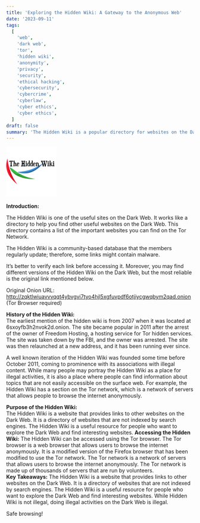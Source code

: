 ```yaml
---
title: 'Exploring the Hidden Wiki: A Gateway to the Anonymous Web'
date: '2023-09-11'
tags:
  [
    'web',
    'dark web',
    'tor',
    'hidden wiki',
    'anonymity',
    'privacy',
    'security',
    'ethical hacking',
    'cybersecurity',
    'cybercrime',
    'cyberlaw',
    'cyber ethics',
    'cyber ethics',
  ]
draft: false
summary: 'The Hidden Wiki is a popular directory for websites on the Dark Web. This blog post explores the history and purpose of the Hidden Wiki, as well as its controversies and ethical considerations.'
---
```


![Hidden Wiki](../../../public/static/images/wiki.png)

**Introduction:**

The Hidden Wiki is one of the useful sites on the Dark Web. It works like a directory to help you find other useful websites on the Dark Web. This directory contains a list of the important websites you can find on the Tor Network.

The Hidden Wiki is a community-based database that the members regularly update; therefore, some links might contain malware.

It’s better to verify each link before accessing it. Moreover, you may find different versions of the Hidden Wiki on the Dark Web, but the most reliable is the original link mentioned below.

Original Onion URL: http://zqktlwiuavvvqqt4ybvgvi7tyo4hjl5xgfuvpdf6otjiycgwqbym2qad.onion (Tor Browser required)

**History of the Hidden Wiki:**  
The earliest mention of the hidden wiki is from 2007 when it was located at 6sxoyfb3h2nvok2d.onion. The site became popular in 2011 after the arrest of the owner of Freedom Hosting, a hosting service for Tor hidden services. The site was taken down by the FBI, and the owner was arrested. The site was then relaunched at a new address, and it has been running ever since.

A well known iteration of the Hidden Wiki was founded some time before October 2011, coming to prominence with its associations with illegal content.
While many people may portray the Hidden Wiki as a place for illegal activities, it is also a place where people can find information about topics that are not easily accessible on the surface web. For example, the Hidden Wiki has a section on the Tor network, which is a network of servers that allows people to browse the internet anonymously.

**Purpose of the Hidden Wiki:**  
The Hidden Wiki is a website that provides links to other websites on the Dark Web. It is a directory of websites that are not indexed by search engines. The Hidden Wiki is a useful resource for people who want to explore the Dark Web and find interesting websites.
**Accessing the Hidden Wiki:**
The Hidden Wiki can be accessed using the Tor browser. The Tor browser is a web browser that allows users to browse the internet anonymously. It is a modified version of the Firefox browser that has been modified to use the Tor network. The Tor network is a network of servers that allows users to browse the internet anonymously. The Tor network is made up of thousands of servers that are run by volunteers.  
**Key Takeaways:**
The Hidden Wiki is a website that provides links to other websites on the Dark Web. It is a directory of websites that are not indexed by search engines. The Hidden Wiki is a useful resource for people who want to explore the Dark Web and find interesting websites.
While Hidden Wiki is not illegal, doing illegal activities on the Dark Web is illegal.

Safe browsing!
